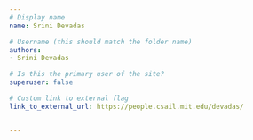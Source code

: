 ```yaml
---
# Display name
name: Srini Devadas

# Username (this should match the folder name)
authors:
- Srini Devadas

# Is this the primary user of the site?
superuser: false

# Custom link to external flag
link_to_external_url: https://people.csail.mit.edu/devadas/


---
```


